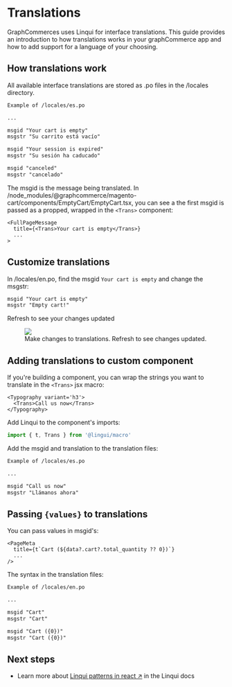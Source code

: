 # Translations

GraphCommerces uses Linqui for interface translations. This guide provides an
introduction to how translations works in your graphCommerce app and how to add
support for a language of your choosing.

## How translations work

All available interface translations are stored as .po files in the /locales
directory.

```txt
Example of /locales/es.po

...

msgid "Your cart is empty"
msgstr "Su carrito está vacío"

msgid "Your session is expired"
msgstr "Su sesión ha caducado"

msgid "canceled"
msgstr "cancelado"
```

The msgid is the message being translated. In
/node_modules/@graphcommerce/magento-cart/components/EmptyCart/EmptyCart.tsx,
you can see a the first msgid is passed as a propped, wrapped in the `<Trans>`
component:

```tsx
<FullPageMessage
  title={<Trans>Your cart is empty</Trans>}
  ...
>
```

## Customize translations

In /locales/en.po, find the msgid `Your cart is empty` and change the msgstr:

```txt
msgid "Your cart is empty"
msgstr "Empty cart!"
```

Refresh to see your changes updated

<figure>
 <img src="https://cdn-std.droplr.net/files/acc_857465/ipzm99" />
 <figcaption>Make changes to translations. Refresh to see changes updated.</figcaption>
</figure>

## Adding translations to custom component

If you're building a component, you can wrap the strings you want to translate
in the `<Trans>` jsx macro:

```tsx
<Typography variant='h3'>
  <Trans>Call us now</Trans>
</Typography>
```

Add Linqui to the component's imports:

```ts
import { t, Trans } from '@lingui/macro'
```

Add the msgid and translation to the translation files:

```txt
Example of /locales/es.po

...

msgid "Call us now"
msgstr "Llámanos ahora"
```

## Passing `{values}` to translations

You can pass values in msgid's:

```tsx
<PageMeta
  title={t`Cart (${data?.cart?.total_quantity ?? 0})`}
  ...
/>
```

The syntax in the translation files:

```txt
Example of /locales/en.po

...

msgid "Cart"
msgstr "Cart"

msgid "Cart ({0})"
msgstr "Cart ({0})"
```

## Next steps

- Learn more about
  [Linqui patterns in react ↗](https://lingui.js.org/tutorials/react-patterns.html)
  in the Linqui docs
